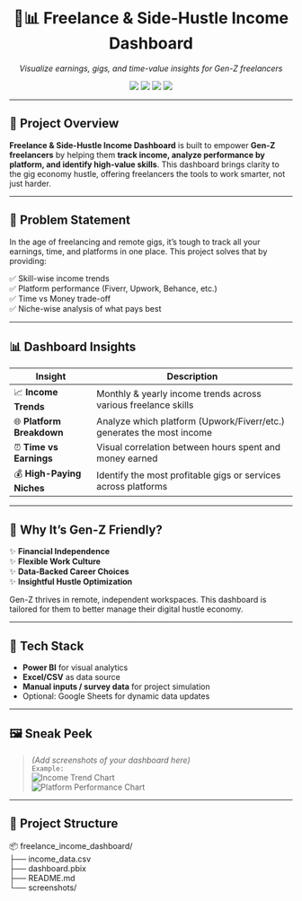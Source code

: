 <h1 align="center">💼📊 Freelance & Side-Hustle Income Dashboard</h1>
<p align="center">
  <em>Visualize earnings, gigs, and time-value insights for Gen-Z freelancers</em>
</p>

<p align="center">
  <img src="https://img.shields.io/badge/PowerBI-Dashboard-blueviolet?style=for-the-badge" />
  <img src="https://img.shields.io/badge/Freelancing-Fiverr%2FUpwork-green?style=for-the-badge" />
  <img src="https://img.shields.io/badge/Gen--Z-SideHustle-orange?style=for-the-badge" />
  <img src="https://img.shields.io/badge/Data--Driven-Insights-blue?style=for-the-badge" />
</p>

---

## 🚀 Project Overview

**Freelance & Side-Hustle Income Dashboard** is built to empower **Gen-Z freelancers** by helping them **track income, analyze performance by platform, and identify high-value skills**. This dashboard brings clarity to the gig economy hustle, offering freelancers the tools to work smarter, not just harder.

---

## 📌 Problem Statement

In the age of freelancing and remote gigs, it’s tough to track all your earnings, time, and platforms in one place. This project solves that by providing:

✅ Skill-wise income trends  
✅ Platform performance (Fiverr, Upwork, Behance, etc.)  
✅ Time vs Money trade-off  
✅ Niche-wise analysis of what pays best

---

## 📊 Dashboard Insights

| Insight                         | Description                                                                 |
|-------------------------------|-----------------------------------------------------------------------------|
| 📈 **Income Trends**           | Monthly & yearly income trends across various freelance skills              |
| 🌐 **Platform Breakdown**      | Analyze which platform (Upwork/Fiverr/etc.) generates the most income       |
| ⏰ **Time vs Earnings**        | Visual correlation between hours spent and money earned                     |
| 💰 **High-Paying Niches**      | Identify the most profitable gigs or services across platforms              |

---

## 🎯 Why It’s Gen-Z Friendly?

✨ **Financial Independence**  
✨ **Flexible Work Culture**  
✨ **Data-Backed Career Choices**  
✨ **Insightful Hustle Optimization**

Gen-Z thrives in remote, independent workspaces. This dashboard is tailored for them to better manage their digital hustle economy.

---

## 🧰 Tech Stack

- **Power BI** for visual analytics  
- **Excel/CSV** as data source  
- **Manual inputs / survey data** for project simulation  
- Optional: Google Sheets for dynamic data updates

---

## 🖼️ Sneak Peek

> *(Add screenshots of your dashboard here)*  
> `Example:`  
> ![Income Trend Chart](link-to-image)  
> ![Platform Performance Chart](link-to-image)

---

## 📁 Project Structure<br>
📦 freelance_income_dashboard/<br>
├── income_data.csv<br>
├── dashboard.pbix<br>
├── README.md<br>
└── screenshots/<br>
